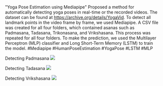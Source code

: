 "Yoga Pose Estimation using Mediapipe" 
Proposed a method for automatically detecting yoga poses in real-time or the recorded videos. 
The dataset can be found at https://archive.org/details/YogaVid. 
To detect all landmark points in the video frame by frame, we used Mediapipe. 
A CSV file was created for all four folders, which contained asanas such as Padmasana, Tadasana, Trikonasana, and Vrikshasana. 
This process was repeated for all four folders. 
To make the prediction, we used the Multilayer Perceptron (MLP) classifier and Long Short-Term Memory (LSTM) to train the model.
#Mediapipe #HumanPoseEstimation #YogaPose #LSTM #MLP

Detecting Padmasana
![](images/github-screenshot(21).png)

Detecting Tadasana
![](images/github-screenshot(19).png)

Detecting Vrikshasana
![](images/github-screenshot(20).png)

